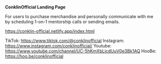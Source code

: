 **ConklinOfficial Landing Page**

For users to purchase merchandise and personally communicate with me by scheduling 1-on-1 mentorship calls or sending emails.

https://conklin-official.netlify.app/index.html

TikTok: https://www.tiktok.com/@conklinofficial
Instagram: https://www.instagram.com/conklinofficial/
Youtube: https://www.youtube.com/channel/UC-5hKmXbLicdUuV0e3Bk1AQ
HooBe: https://hoo.be/conklinofficial
